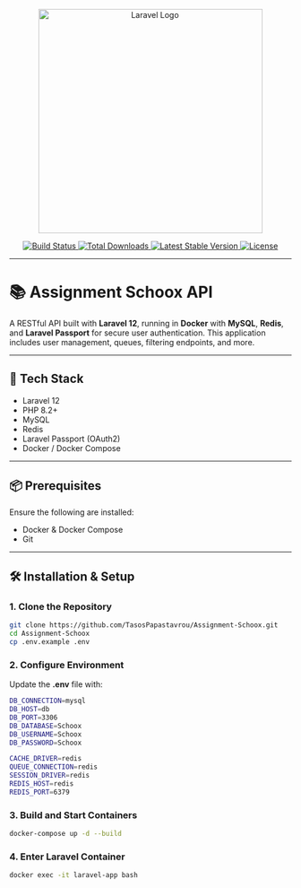 <p align="center">
    <a href="https://laravel.com" target="_blank">
        <img src="https://raw.githubusercontent.com/laravel/art/master/logo-lockup/5%20SVG/2%20CMYK/1%20Full%20Color/laravel-logolockup-cmyk-red.svg" width="400" alt="Laravel Logo">
    </a>
</p>

<p align="center">
    <a href="https://github.com/laravel/framework/actions">
        <img src="https://github.com/laravel/framework/workflows/tests/badge.svg" alt="Build Status">
    </a>
    <a href="https://packagist.org/packages/laravel/framework">
        <img src="https://img.shields.io/packagist/dt/laravel/framework" alt="Total Downloads">
    </a>
    <a href="https://packagist.org/packages/laravel/framework">
        <img src="https://img.shields.io/packagist/v/laravel/framework" alt="Latest Stable Version">
    </a>
    <a href="https://packagist.org/packages/laravel/framework">
        <img src="https://img.shields.io/packagist/l/laravel/framework" alt="License">
    </a>
</p>

---

# 📚 Assignment Schoox API

A RESTful API built with **Laravel 12**, running in **Docker** with **MySQL**, **Redis**, and **Laravel Passport** for secure user authentication. This application includes user management, queues, filtering endpoints, and more.

---

## 🚀 Tech Stack

- Laravel 12
- PHP 8.2+
- MySQL
- Redis
- Laravel Passport (OAuth2)
- Docker / Docker Compose

---

## 📦 Prerequisites

Ensure the following are installed:

- Docker & Docker Compose
- Git

---

## 🛠️ Installation & Setup

### 1. Clone the Repository

```bash
git clone https://github.com/TasosPapastavrou/Assignment-Schoox.git
cd Assignment-Schoox
cp .env.example .env
```

### 2. Configure Environment
Update the **.env** file with:
```bash
DB_CONNECTION=mysql
DB_HOST=db
DB_PORT=3306
DB_DATABASE=Schoox
DB_USERNAME=Schoox
DB_PASSWORD=Schoox

CACHE_DRIVER=redis
QUEUE_CONNECTION=redis
SESSION_DRIVER=redis
REDIS_HOST=redis
REDIS_PORT=6379
```

### 3. Build and Start Containers

```bash
docker-compose up -d --build
```

### 4. Enter Laravel Container

```bash
docker exec -it laravel-app bash
```
















